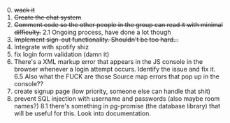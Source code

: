 0. ~~wack it~~
1. ~~Create the chat system~~
2. ~~Comment code so the other people in the group can read it with minimal difficulty.~~
   2.1 Ongoing process, have done a lot though
3. ~~Implement sign-out functionality. Shouldn't be too hard...~~
4. Integrate with spotify shiz
5. fix login form validation (damn it)
6. There's a XML markup error that appears in the JS console in the browser whenever a login attempt occurs. Identify the issue and fix it.
	6.5 Also what the FUCK are those Source map errors that pop up in the console??
7. create signup page (low priority, someone else can handle that shit)
8. prevent SQL injection with username and passwords (also maybe room names?)
   8.1 there's something in pg-promise (the database library) that will be useful for this. Look into documentation.